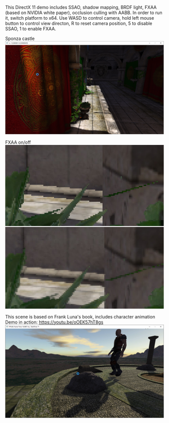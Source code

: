 This DirectX 11 demo includes SSAO, shadow mapping, BRDF light, FXAA (based on NVIDIA white paper), occlusion culling with AABB.
In order to run it, switch platform to x64.
Use WASD to control camera, hold left mouse button to control view directon, R to reset camera position, 5 to disable SSAO, 1 to enable FXAA.

Sponza castle
![image](screenshots/sponza0.png)

FXAA on/off
![image](screenshots/fxaa0.png)
![image](screenshots/fxaa1.png)

This scene is based on Frank Luna's book, includes character animation
Demo in action: https://youtu.be/oOEK57hT8gs
![image](screenshots/Temple.png)